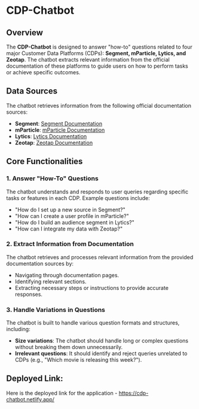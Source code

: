 # CDP-Chatbot

## Overview  
The **CDP-Chatbot** is designed to answer "how-to" questions related to four major Customer Data Platforms (CDPs): **Segment, mParticle, Lytics, and Zeotap**. The chatbot extracts relevant information from the official documentation of these platforms to guide users on how to perform tasks or achieve specific outcomes.

## Data Sources  
The chatbot retrieves information from the following official documentation sources:  

- **Segment**: [Segment Documentation](https://segment.com/docs/?ref=nav)  
- **mParticle**: [mParticle Documentation](https://docs.mparticle.com/)  
- **Lytics**: [Lytics Documentation](https://docs.lytics.com/)  
- **Zeotap**: [Zeotap Documentation](https://docs.zeotap.com/home/en-us/)  

## Core Functionalities  

### 1. Answer "How-To" Questions  
The chatbot understands and responds to user queries regarding specific tasks or features in each CDP. Example questions include:  

- "How do I set up a new source in Segment?"  
- "How can I create a user profile in mParticle?"  
- "How do I build an audience segment in Lytics?"  
- "How can I integrate my data with Zeotap?"  

### 2. Extract Information from Documentation  
The chatbot retrieves and processes relevant information from the provided documentation sources by:  

- Navigating through documentation pages.  
- Identifying relevant sections.  
- Extracting necessary steps or instructions to provide accurate responses.  

### 3. Handle Variations in Questions  
The chatbot is built to handle various question formats and structures, including:  

- **Size variations**: The chatbot should handle long or complex questions without breaking them down unnecessarily.  
- **Irrelevant questions**: It should identify and reject queries unrelated to CDPs (e.g., "Which movie is releasing this week?").  

## Deployed Link:
  Here is the deployed link for the application
    - https://cdp-chatbot.netlify.app/